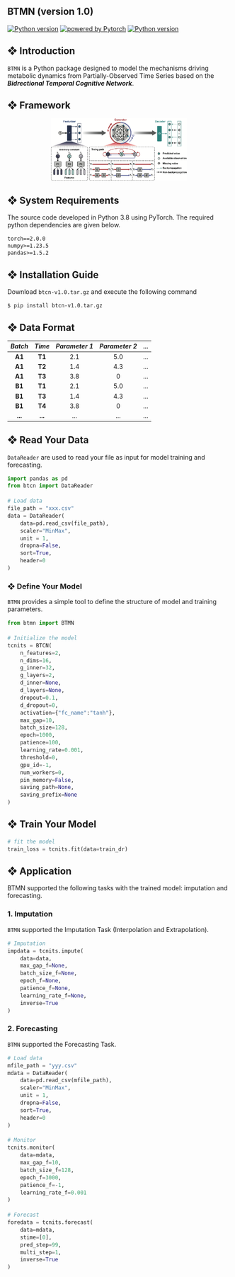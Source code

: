 <h2 align="left">BTMN (version 1.0)</h2>

<p align="left">
    <a href="https://www.python.org/"><img alt="Python version" src="https://img.shields.io/badge/Python-v3.7--3.11-blue?logo=python&logoColor=white"></a>
    <a href="https://pytorch.org/"><img alt="powered by Pytorch" src="https://img.shields.io/badge/PyTorch-2.0.0-EE781F?logo=pytorch&logoColor=white"></a>
    <a href="LICENSE"><img alt="Python version" src="https://img.shields.io/badge/license-MIT-brightgreen"></a>
</p>

## ❖ Introduction
`BTMN` is a Python package designed to model the mechanisms driving metabolic dynamics from Partially-Observed Time Series based on the ***Bidrectional Temporal Cognitive Network***.

## ❖ Framework
<div align=center><img src="image/framework.png" style="zoom: 30%;"/></div>

## ❖ System Requirements
The source code developed in Python 3.8 using PyTorch. The required python dependencies are given below.
```
torch==2.0.0
numpy>=1.23.5
pandas>=1.5.2
```

## ❖ Installation Guide
Download `btcn-v1.0.tar.gz` and execute the following command
```
$ pip install btcn-v1.0.tar.gz
```

## ❖ Data Format
|*Batch*|*Time* |*Parameter 1*|*Parameter 2*|...|
|:-:    |:-:    |:-:          |:-:          |:-:|
|__A1__ |__T1__ |2.1          |5.0          |...|
|__A1__ |__T2__ |1.4          |4.3          |...|
|__A1__ |__T3__ |3.8          |0            |...|
|__B1__ |__T1__ |2.1          |5.0          |...|
|__B1__ |__T3__ |1.4          |4.3          |...|
|__B1__ |__T4__ |3.8          |0            |...|
|__...__|__...__|...          |...          |...|

## ❖ Read Your Data
`DataReader` are used to read your file as input for model training and forecasting.

```python
import pandas as pd
from btcn import DataReader

# Load data
file_path = "xxx.csv"
data = DataReader(
    data=pd.read_csv(file_path),
    scaler="MinMax",
    unit = 1,
    dropna=False,
    sort=True,
    header=0
)
```

### ❖ Define Your Model
`BTMN` provides a simple tool to define the structure of model and training parameters.

```python
from btmn import BTMN

# Initialize the model
tcnits = BTCN(
    n_features=2,
    n_dims=16,
    g_inner=32,
    g_layers=2,
    d_inner=None,
    d_layers=None,
    dropout=0.1,
    d_dropout=0,
    activation={"fc_name":"tanh"},
    max_gap=10,
    batch_size=128,
    epoch=1000,
    patience=100,
    learning_rate=0.001,
    threshold=0,
    gpu_id=-1,
    num_workers=0,
    pin_memory=False,
    saving_path=None,
    saving_prefix=None
)
```

## ❖ Train Your Model
```python
# fit the model
train_loss = tcnits.fit(data=train_dr)
```

## ❖ Application
BTMN supported the following tasks with the trained model: imputation and forecasting. 

### 1. Imputation
`BTMN` supported the Imputation Task (Interpolation and Extrapolation).

```python
# Imputation
impdata = tcnits.impute(
    data=data,
    max_gap_f=None,
    batch_size_f=None,
    epoch_f=None,
    patience_f=None,
    learning_rate_f=None,
    inverse=True
)
```


### 2. Forecasting
`BTMN` supported the Forecasting Task.
```python
# Load data
mfile_path = "yyy.csv"
mdata = DataReader(
    data=pd.read_csv(mfile_path),
    scaler="MinMax",
    unit = 1,
    dropna=False,
    sort=True,
    header=0
)

# Monitor
tcnits.monitor(
    data=mdata,
    max_gap_f=10,
    batch_size_f=128,
    epoch_f=3000,
    patience_f=-1,
    learning_rate_f=0.001
)

# Forecast
foredata = tcnits.forecast(
    data=mdata,
    stime=[0],
    pred_step=99,
    multi_step=1,
    inverse=True
)
```